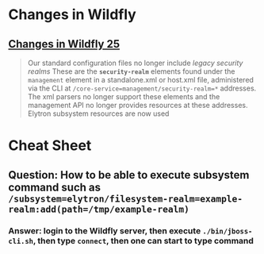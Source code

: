 # Changes in Wildfly
## [Changes in Wildfly 25](https://www.wildfly.org/news/2021/09/27/WildFly-Changes/)
> Our standard configuration files no longer include *legacy security realms* These are the **`security-realm`** elements found under the `management` element in a standalone.xml or host.xml file, administered via the CLI at `/core-service=management/security-realm=*` addresses. The xml parsers no longer support these elements and the management API no longer provides resources at these addresses. Elytron subsystem resources are now used

# Cheat Sheet
## Question: How to be able to execute subsystem command such as `/subsystem=elytron/filesystem-realm=example-realm:add(path=/tmp/example-realm)`
### Answer: login to the Wildfly server, then execute `./bin/jboss-cli.sh`, then type `connect`, then one can start to type command
